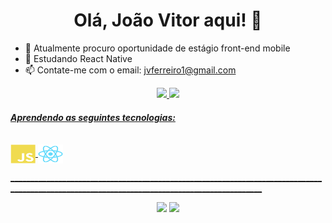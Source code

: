 <h1 align="center">Olá, João Vitor aqui! 👋</h1>

- 🔭 Atualmente procuro oportunidade de estágio front-end mobile
- 🌱 Estudando  React Native
- 📫 Contate-me com o email: jvferreiro1@gmail.com

<div align="center">
  <a href="https://github.com/JoaoVitorFerreiro">
  <img height="160em" src="https://github-readme-stats.vercel.app/api?username=JoaoVitorFerreiro&show_icons=true&theme=noctis&include_all_commits=true&count_private=true"/>
  <img height="160em" src="https://github-readme-stats.vercel.app/api/top-langs/?username=JoaoVitorFerreiro&layout=compact&langs_count=7&theme=noctis"/>
</div>

  
  <h4><i>Aprendendo as seguintes tecnologias:</i></h4> 
  
<div style="display: inline_block"><br>
  <img align="center" alt="JoaoVitor-Js" height="30" width="40" src="https://raw.githubusercontent.com/devicons/devicon/master/icons/javascript/javascript-plain.svg">
  <img align="center" alt="JoaoVitor-React" height="30" width="40" src="https://raw.githubusercontent.com/devicons/devicon/master/icons/react/react-original.svg">
</div>
  
  <p>_____________________________________________________________________________________________________________________________________________</p>
  
<div style="text-align:center"> 
  
  <a href = "mailto:jvferreiro1@gmail.com"><img src="https://img.shields.io/badge/Gmail-D14836?style=for-the-badge&logo=gmail&logoColor=white" target="_blank"></a>
  <a href="https://www.linkedin.com/in/jo%C3%A3o-vitor-ferreiro-a1692b1b7/" target="_blank"><img src="https://img.shields.io/badge/-LinkedIn-%230077B5?style=for-the-badge&logo=linkedin&logoColor=white" target="_blank"></a> 
 
 
  </div>
